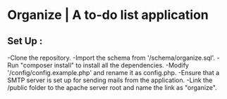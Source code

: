 # Organize | A to-do list application
## Set Up : 
-Clone the repository.
-Import the schema from '/schema/organize.sql'.
-Run "composer install" to install all the dependencies.
-Modify '/config/config.example.php' and rename it as config.php.
-Ensure that a SMTP server is set up for sending mails from the application.
-Link the /public folder to the apache server root and name the link as "organize".